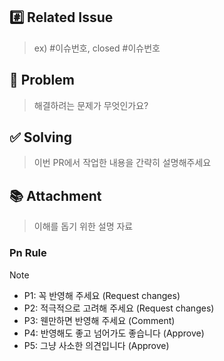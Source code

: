 ## #️⃣ Related Issue

> ex) #이슈번호, closed #이슈번호

## 📝 Problem

> 해결하려는 문제가 무엇인가요?

## ✅ Solving

> 이번 PR에서 작업한 내용을 간략히 설명해주세요

## 📚 Attachment

> 이해를 돕기 위한 설명 자료

### Pn Rule

> [!Note]
>
> - P1: 꼭 반영해 주세요 (Request changes)
> - P2: 적극적으로 고려해 주세요 (Request changes)
> - P3: 웬만하면 반영해 주세요 (Comment)
> - P4: 반영해도 좋고 넘어가도 좋습니다 (Approve)
> - P5: 그냥 사소한 의견입니다 (Approve)
